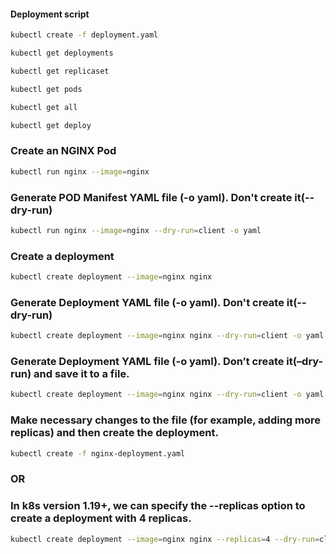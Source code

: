 #### Deployment script
```bash
kubectl create -f deployment.yaml
```
```bash
kubectl get deployments
```
```bash
kubectl get replicaset
```
```bash
kubectl get pods
```
```bash
kubectl get all
```
```bash
kubectl get deploy
```

### Create an NGINX Pod
```bash
kubectl run nginx --image=nginx
```
### Generate POD Manifest YAML file (-o yaml). Don't create it(--dry-run)
```bash
kubectl run nginx --image=nginx --dry-run=client -o yaml
```
### Create a deployment
```bash
kubectl create deployment --image=nginx nginx
```
### Generate Deployment YAML file (-o yaml). Don't create it(--dry-run)
```bash
kubectl create deployment --image=nginx nginx --dry-run=client -o yaml
```
### Generate Deployment YAML file (-o yaml). Don’t create it(–dry-run) and save it to a file.
```bash
kubectl create deployment --image=nginx nginx --dry-run=client -o yaml > nginx-deployment.yaml
```
### Make necessary changes to the file (for example, adding more replicas) and then create the deployment.
```bash
kubectl create -f nginx-deployment.yaml
```
### OR

### In k8s version 1.19+, we can specify the --replicas option to create a deployment with 4 replicas.
```bash
kubectl create deployment --image=nginx nginx --replicas=4 --dry-run=client -o yaml > nginx-deployment.yaml
```
